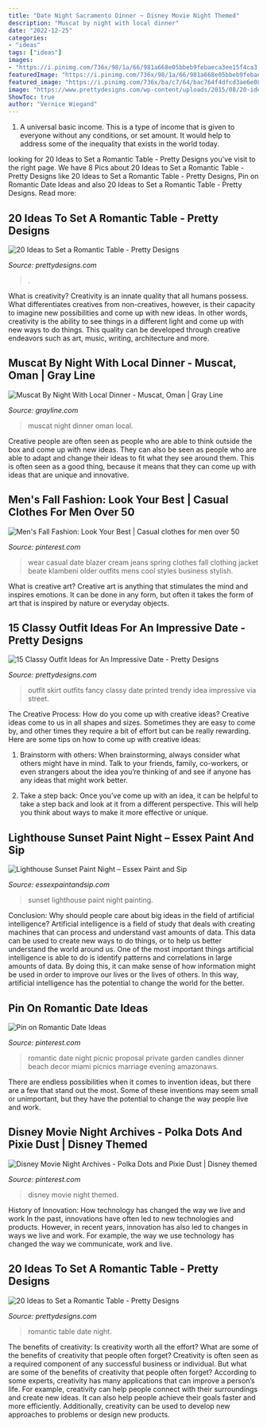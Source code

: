 ```yaml
---
title: "Date Night Sacramento Dinner ~ Disney Movie Night Themed"
description: "Muscat by night with local dinner"
date: "2022-12-25"
categories:
- "ideas"
tags: ["ideas"]
images:
- "https://i.pinimg.com/736x/98/1a/66/981a668e05bbeb9febaeca3ee15f4ca3.jpg"
featuredImage: "https://i.pinimg.com/736x/98/1a/66/981a668e05bbeb9febaeca3ee15f4ca3.jpg"
featured_image: "https://i.pinimg.com/736x/ba/c7/64/bac764f4dfcd3ae6e08e2ac8a3ec320a--wool-fabric-fall-styles.jpg"
image: "https://www.prettydesigns.com/wp-content/uploads/2015/08/20-ideas-to-set-a-romantic-table8.jpg"
ShowToc: true
author: "Vernice Wiegand"
---
```



1. A universal basic income. This is a type of income that is given to everyone without any conditions, or set amount. It would help to address some of the inequality that exists in the world today.

	

		
looking for 20 Ideas to Set a Romantic Table - Pretty Designs you've visit to the right page. We have 8 Pics about 20 Ideas to Set a Romantic Table - Pretty Designs like 20 Ideas to Set a Romantic Table - Pretty Designs, Pin on Romantic Date Ideas and also 20 Ideas to Set a Romantic Table - Pretty Designs. Read more:
		
    
## 20 Ideas To Set A Romantic Table - Pretty Designs

<img loading=lazy src="https://www.prettydesigns.com/wp-content/uploads/2015/08/20-ideas-to-set-a-romantic-table8.jpg" onerror="this.onerror=null;this.src='https://tse3.mm.bing.net/th?id=OIP.niFmyv-bPJSOEDVMOUfMBAHaLI&amp;pid=15.1';" alt="20 Ideas to Set a Romantic Table - Pretty Designs">

_Source: prettydesigns.com_

>. 

	

What is creativity?
Creativity is an innate quality that all humans possess. What differentiates creatives from non-creatives, however, is their capacity to imagine new possibilities and come up with new ideas. In other words, creativity is the ability to see things in a different light and come up with new ways to do things. This quality can be developed through creative endeavors such as art, music, writing, architecture and more.

    
## Muscat By Night With Local Dinner - Muscat, Oman | Gray Line

<img loading=lazy src="https://cdn.tourcms.com/a/11676/2822/1/default.jpg" onerror="this.onerror=null;this.src='https://tse2.mm.bing.net/th?id=OIP.a-M8XGh1ASv12fsN-84YBQHaE7&amp;pid=15.1';" alt="Muscat By Night With Local Dinner - Muscat, Oman | Gray Line">

_Source: grayline.com_

>muscat night dinner oman local. 

	

Creative people are often seen as people who are able to think outside the box and come up with new ideas. They can also be seen as people who are able to adapt and change their ideas to fit what they see around them. This is often seen as a good thing, because it means that they can come up with ideas that are unique and innovative.

    
## Men&#039;s Fall Fashion: Look Your Best | Casual Clothes For Men Over 50

<img loading=lazy src="https://i.pinimg.com/736x/ba/c7/64/bac764f4dfcd3ae6e08e2ac8a3ec320a--wool-fabric-fall-styles.jpg" onerror="this.onerror=null;this.src='https://tse1.mm.bing.net/th?id=OIP.jpOzTEPzlbqzqs4sySIioAHaJ3&amp;pid=15.1';" alt="Men&#039;s Fall Fashion: Look Your Best | Casual clothes for men over 50">

_Source: pinterest.com_

>wear casual date blazer cream jeans spring clothes fall clothing jacket beate klambeni older outfits mens cool styles business stylish. 

	

What is creative art?
Creative art is anything that stimulates the mind and inspires emotions. It can be done in any form, but often it takes the form of art that is inspired by nature or everyday objects.

    
## 15 Classy Outfit Ideas For An Impressive Date - Pretty Designs

<img loading=lazy src="http://www.prettydesigns.com/wp-content/uploads/2014/08/Treny-Outfit-Idea-with-Printed-Skirt.jpg" onerror="this.onerror=null;this.src='https://tse2.mm.bing.net/th?id=OIP.kF4jD1N9H-06qi1nNYzDxgHaLH&amp;pid=15.1';" alt="15 Classy Outfit Ideas for An Impressive Date - Pretty Designs">

_Source: prettydesigns.com_

>outfit skirt outfits fancy classy date printed trendy idea impressive via street. 

	

The Creative Process: How do you come up with creative ideas?
Creative ideas come to us in all shapes and sizes. Sometimes they are easy to come by, and other times they require a bit of effort but can be really rewarding. Here are some tips on how to come up with creative ideas:
1. Brainstorm with others: When brainstorming, always consider what others might have in mind. Talk to your friends, family, co-workers, or even strangers about the idea you’re thinking of and see if anyone has any ideas that might work better.

2. Take a step back: Once you’ve come up with an idea, it can be helpful to take a step back and look at it from a different perspective. This will help you think about ways to make it more effective or unique.


    
## Lighthouse Sunset Paint Night – Essex Paint And Sip

<img loading=lazy src="http://cdn.shopify.com/s/files/1/2994/3128/products/Lighthouse_Sunset_1200x1200.jpg?v=1538249336" onerror="this.onerror=null;this.src='https://tse4.mm.bing.net/th?id=OIP.mwMoyo2obJED-AJ67KyE0QHaJ4&amp;pid=15.1';" alt="Lighthouse Sunset Paint Night – Essex Paint and Sip">

_Source: essexpaintandsip.com_

>sunset lighthouse paint night painting. 

	

Conclusion: Why should people care about big ideas in the field of artificial intelligence?
Artificial intelligence is a field of study that deals with creating machines that can process and understand vast amounts of data. This data can be used to create new ways to do things, or to help us better understand the world around us. One of the most important things artificial intelligence is able to do is identify patterns and correlations in large amounts of data. By doing this, it can make sense of how information might be used in order to improve our lives or the lives of others. In this way, artificial intelligence has the potential to change the world for the better.

    
## Pin On Romantic Date Ideas

<img loading=lazy src="https://i.pinimg.com/736x/98/1a/66/981a668e05bbeb9febaeca3ee15f4ca3.jpg" onerror="this.onerror=null;this.src='https://tse3.mm.bing.net/th?id=OIP._zzsxShNA6uDfjezBl_70AHaLH&amp;pid=15.1';" alt="Pin on Romantic Date Ideas">

_Source: pinterest.com_

>romantic date night picnic proposal private garden candles dinner beach decor miami picnics marriage evening amazonaws. 

	

There are endless possibilities when it comes to invention ideas, but there are a few that stand out the most. Some of these inventions may seem small or unimportant, but they have the potential to change the way people live and work.

    
## Disney Movie Night Archives - Polka Dots And Pixie Dust | Disney Themed

<img loading=lazy src="https://i.pinimg.com/736x/55/77/43/55774367013b585c1bf2dd7bfc0fdb85.jpg" onerror="this.onerror=null;this.src='https://tse1.mm.bing.net/th?id=OIP.ZxwQq3iboiWnnvJExO3pKQHaLG&amp;pid=15.1';" alt="Disney Movie Night Archives - Polka Dots and Pixie Dust | Disney themed">

_Source: pinterest.com_

>disney movie night themed. 

	

History of Innovation: How technology has changed the way we live and work
In the past, innovations have often led to new technologies and products. However, in recent years, innovation has also led to changes in ways we live and work. For example, the way we use technology has changed the way we communicate, work and live.

    
## 20 Ideas To Set A Romantic Table - Pretty Designs

<img loading=lazy src="https://www.prettydesigns.com/wp-content/uploads/2015/08/20-ideas-to-set-a-romantic-table13.jpg" onerror="this.onerror=null;this.src='https://tse4.mm.bing.net/th?id=OIP.2IQ7SrVe--TlzsIdek4c3wHaLI&amp;pid=15.1';" alt="20 Ideas to Set a Romantic Table - Pretty Designs">

_Source: prettydesigns.com_

>romantic table date night. 

	

The benefits of creativity: Is creativity worth all the effort? What are some of the benefits of creativity that people often forget?
Creativity is often seen as a required component of any successful business or individual. But what are some of the benefits of creativity that people often forget? According to some experts, creativity has many applications that can improve a person’s life. For example, creativity can help people connect with their surroundings and create new ideas. It can also help people achieve their goals faster and more efficiently. Additionally, creativity can be used to develop new approaches to problems or design new products.

